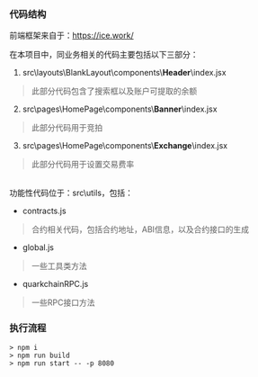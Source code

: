 ### 代码结构

前端框架来自于：https://ice.work/

在本项目中，同业务相关的代码主要包括以下三部分：

1. src\layouts\BlankLayout\components\\**Header**\index.jsx
> 此部分代码包含了搜索框以及账户可提取的余额
2. src\pages\HomePage\components\\**Banner**\index.jsx
> 此部分代码用于竞拍
3. src\pages\HomePage\components\\**Exchange**\index.jsx
> 此部分代码用于设置交易费率

\
功能性代码位于：src\utils，包括：
- contracts.js
> 合约相关代码，包括合约地址，ABI信息，以及合约接口的生成
- global.js
> 一些工具类方法
- quarkchainRPC.js
> 一些RPC接口方法

### 执行流程

```
> npm i
> npm run build
> npm run start -- -p 8080
```

